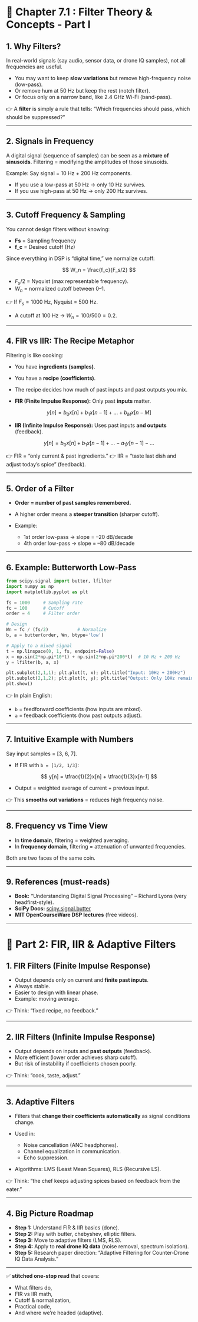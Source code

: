 # 📘 Chapter 7.1 : Filter Theory & Concepts -  Part I

## 1. Why Filters?

In real-world signals (say audio, sensor data, or drone IQ samples), not all frequencies are useful.

* You may want to keep **slow variations** but remove high-frequency noise (low-pass).
* Or remove hum at 50 Hz but keep the rest (notch filter).
* Or focus only on a narrow band, like 2.4 GHz Wi-Fi (band-pass).

👉 A **filter** is simply a rule that tells:
“Which frequencies should pass, which should be suppressed?”

---

## 2. Signals in Frequency

A digital signal (sequence of samples) can be seen as a **mixture of sinusoids**.
Filtering = modifying the amplitudes of those sinusoids.

Example:
Say signal = 10 Hz + 200 Hz components.

* If you use a low-pass at 50 Hz → only 10 Hz survives.
* If you use high-pass at 50 Hz → only 200 Hz survives.

---

## 3. Cutoff Frequency & Sampling

You cannot design filters without knowing:

* **Fs** = Sampling frequency
* **f\_c** = Desired cutoff (Hz)

Since everything in DSP is “digital time,” we normalize cutoff:

$$
W_n = \frac{f_c}{F_s/2}
$$

* $F_s/2$ = Nyquist (max representable frequency).
* $W_n$ = normalized cutoff between 0–1.

👉 If $F_s = 1000$ Hz, Nyquist = 500 Hz.

* A cutoff at 100 Hz → $W_n = 100/500 = 0.2$.

---

## 4. FIR vs IIR: The Recipe Metaphor

Filtering is like cooking:

* You have **ingredients (samples)**.

* You have a **recipe (coefficients)**.

* The recipe decides how much of past inputs and past outputs you mix.

* **FIR (Finite Impulse Response):** Only past **inputs** matter.

$$
y[n] = b_0 x[n] + b_1 x[n-1] + \ldots + b_M x[n-M]
$$

* **IIR (Infinite Impulse Response):** Uses past inputs **and outputs** (feedback).

$$
y[n] = b_0 x[n] + b_1 x[n-1] + \ldots - a_1 y[n-1] - \ldots
$$

👉 FIR = “only current & past ingredients.”
👉 IIR = “taste last dish and adjust today’s spice” (feedback).

---

## 5. Order of a Filter

* **Order = number of past samples remembered.**
* A higher order means a **steeper transition** (sharper cutoff).
* Example:

  * 1st order low-pass → slope = –20 dB/decade
  * 4th order low-pass → slope = –80 dB/decade

---

## 6. Example: Butterworth Low-Pass

```python
from scipy.signal import butter, lfilter
import numpy as np
import matplotlib.pyplot as plt

fs = 1000     # Sampling rate
fc = 100      # Cutoff
order = 4     # Filter order

# Design
Wn = fc / (fs/2)           # Normalize
b, a = butter(order, Wn, btype='low')

# Apply to a mixed signal
t = np.linspace(0, 1, fs, endpoint=False)
x = np.sin(2*np.pi*10*t) + np.sin(2*np.pi*200*t)  # 10 Hz + 200 Hz
y = lfilter(b, a, x)

plt.subplot(2,1,1); plt.plot(t, x); plt.title("Input: 10Hz + 200Hz")
plt.subplot(2,1,2); plt.plot(t, y); plt.title("Output: Only 10Hz remains")
plt.show()
```

👉 In plain English:

* `b` = feedforward coefficients (how inputs are mixed).
* `a` = feedback coefficients (how past outputs adjust).

---

## 7. Intuitive Example with Numbers

Say input samples = \[3, 6, 7].

* If FIR with `b = [1/2, 1/3]`:

$$
y[n] = \tfrac{1}{2}x[n] + \tfrac{1}{3}x[n-1]
$$

* Output = weighted average of current + previous input.

👉 This **smooths out variations** = reduces high frequency noise.

---

## 8. Frequency vs Time View

* In **time domain**, filtering = weighted averaging.
* In **frequency domain**, filtering = attenuation of unwanted frequencies.

Both are two faces of the same coin.

---

## 9. References (must-reads)

* **Book:** “Understanding Digital Signal Processing” – Richard Lyons (very headfirst-style).
* **SciPy Docs:** [scipy.signal.butter](https://docs.scipy.org/doc/scipy/reference/generated/scipy.signal.butter.html)
* **MIT OpenCourseWare DSP lectures** (free videos).

---

# 📘 Part 2: FIR, IIR & Adaptive Filters

## 1. FIR Filters (Finite Impulse Response)

* Output depends only on current and **finite past inputs**.
* Always stable.
* Easier to design with linear phase.
* Example: moving average.

👉 Think: “fixed recipe, no feedback.”

---

## 2. IIR Filters (Infinite Impulse Response)

* Output depends on inputs and **past outputs** (feedback).
* More efficient (lower order achieves sharp cutoff).
* But risk of instability if coefficients chosen poorly.

👉 Think: “cook, taste, adjust.”

---

## 3. Adaptive Filters

* Filters that **change their coefficients automatically** as signal conditions change.

* Used in:

  * Noise cancellation (ANC headphones).
  * Channel equalization in communication.
  * Echo suppression.

* Algorithms: LMS (Least Mean Squares), RLS (Recursive LS).

👉 Think: “the chef keeps adjusting spices based on feedback from the eater.”

---

## 4. Big Picture Roadmap

* **Step 1:** Understand FIR & IIR basics (done).
* **Step 2:** Play with butter, chebyshev, elliptic filters.
* **Step 3:** Move to adaptive filters (LMS, RLS).
* **Step 4:** Apply to **real drone IQ data** (noise removal, spectrum isolation).
* **Step 5:** Research paper direction: “Adaptive Filtering for Counter-Drone IQ Data Analysis.”

---

✅ **stitched one-stop read** that covers:

* What filters do,
* FIR vs IIR math,
* Cutoff & normalization,
* Practical code,
* And where we’re headed (adaptive).

